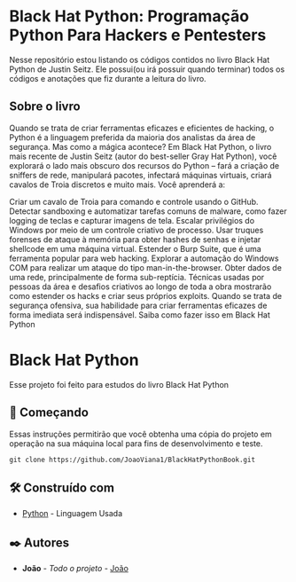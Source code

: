 # Black Hat Python: Programação Python Para Hackers e Pentesters

Nesse repositório estou listando os códigos contidos no livro Black Hat Python de Justin Seitz. Ele possui(ou irá possuir quando terminar) todos os códigos e anotações que fiz durante a leitura do livro.


## Sobre o livro

Quando se trata de criar ferramentas eficazes e eficientes de hacking, o Python é a linguagem preferida da maioria dos analistas da área de segurança. Mas como a mágica acontece?
Em Black Hat Python, o livro mais recente de Justin Seitz (autor do best-seller Gray Hat Python), você explorará o lado mais obscuro dos recursos do Python – fará a criação de sniffers de rede, manipulará pacotes, infectará máquinas virtuais, criará cavalos de Troia discretos e muito mais. Você aprenderá a:

Criar um cavalo de Troia para comando e controle usando o GitHub.
Detectar sandboxing e automatizar tarefas comuns de malware, como fazer logging de teclas e capturar imagens de tela.
Escalar privilégios do Windows por meio de um controle criativo de processo.
Usar truques forenses de ataque à memória para obter hashes de senhas e injetar shellcode em uma máquina virtual.
Estender o Burp Suite, que é uma ferramenta popular para web hacking.
Explorar a automação do Windows COM para realizar um ataque do tipo man-in-the-browser.
Obter dados de uma rede, principalmente de forma sub-reptícia.
Técnicas usadas por pessoas da área e desafios criativos ao longo de toda a obra mostrarão como estender os hacks e criar seus próprios exploits. Quando se trata de segurança ofensiva, sua habilidade para criar ferramentas eficazes de forma imediata será indispensável. Saiba como fazer isso em Black Hat Python

# Black Hat Python 

Esse projeto foi feito para estudos do livro Black Hat Python

## 🚀 Começando

Essas instruções permitirão que você obtenha uma cópia do projeto em operação na sua máquina local para fins de desenvolvimento e teste.

```
git clone https://github.com/JoaoViana1/BlackHatPythonBook.git
```

## 🛠️ Construído com

* [Python](https://docs.python.org/3.7/) - Linguagem Usada

## ✒️ Autores


* **João** - *Todo o projeto* - [João](https://www.linkedin.com/in/jo%C3%A3o-guilherme-viana-de-medeiros-b903251a3/)


